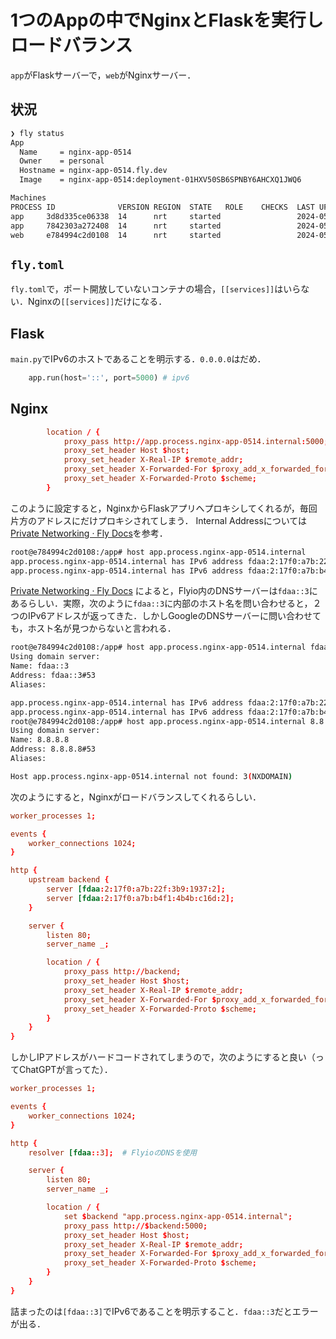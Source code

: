 # 1つのAppの中でNginxとFlaskを実行しロードバランス

`app`がFlaskサーバーで，`web`がNginxサーバー．

## 状況
```bash
❯ fly status
App
  Name     = nginx-app-0514                                        
  Owner    = personal                                              
  Hostname = nginx-app-0514.fly.dev                                
  Image    = nginx-app-0514:deployment-01HXV50SB6SPNBY6AHCXQ1JWQ6  

Machines
PROCESS ID              VERSION REGION  STATE   ROLE    CHECKS  LAST UPDATED         
app     3d8d335ce06338  14      nrt     started                 2024-05-14T08:56:49Z
app     7842303a272408  14      nrt     started                 2024-05-14T09:00:37Z
web     e784994c2d0108  14      nrt     started                 2024-05-14T08:56:49Z
```

## `fly.toml`
`fly.toml`で，ポート開放していないコンテナの場合，`[[services]]`はいらない．Nginxの`[[services]]`だけになる．

## Flask

`main.py`でIPv6のホストであることを明示する．`0.0.0.0`はだめ．

```python
    app.run(host='::', port=5000) # ipv6
```

## Nginx
```nginx.conf
        location / {
            proxy_pass http://app.process.nginx-app-0514.internal:5000;
            proxy_set_header Host $host;
            proxy_set_header X-Real-IP $remote_addr;
            proxy_set_header X-Forwarded-For $proxy_add_x_forwarded_for;
            proxy_set_header X-Forwarded-Proto $scheme;
        }
```

このように設定すると，NginxからFlaskアプリへプロキシしてくれるが，毎回片方のアドレスにだけプロキシされてしまう．
Internal Addressについては[Private Networking · Fly Docs](https://fly.io/docs/networking/private-networking/#fly-io-internal-addresses)を参考．

```bash
root@e784994c2d0108:/app# host app.process.nginx-app-0514.internal
app.process.nginx-app-0514.internal has IPv6 address fdaa:2:17f0:a7b:22f:3b9:1937:2
app.process.nginx-app-0514.internal has IPv6 address fdaa:2:17f0:a7b:b4f1:4b4b:c16d:2
```


[Private Networking · Fly Docs](https://fly.io/docs/networking/private-networking/#discover-apps-through-dns-on-a-fly-machine) によると，Flyio内のDNSサーバーは`fdaa::3`にあるらしい．実際，次のように`fdaa::3`に内部のホスト名を問い合わせると，２つのIPv6アドレスが返ってきた．しかしGoogleのDNSサーバーに問い合わせても，ホスト名が見つからないと言われる．

```bash  
root@e784994c2d0108:/app# host app.process.nginx-app-0514.internal fdaa::3
Using domain server:
Name: fdaa::3
Address: fdaa::3#53
Aliases: 

app.process.nginx-app-0514.internal has IPv6 address fdaa:2:17f0:a7b:22f:3b9:1937:2
app.process.nginx-app-0514.internal has IPv6 address fdaa:2:17f0:a7b:b4f1:4b4b:c16d:2
root@e784994c2d0108:/app# host app.process.nginx-app-0514.internal 8.8.8.8
Using domain server:
Name: 8.8.8.8
Address: 8.8.8.8#53
Aliases: 

Host app.process.nginx-app-0514.internal not found: 3(NXDOMAIN)
```

次のようにすると，Nginxがロードバランスしてくれるらしい．

```nginx.conf
worker_processes 1;

events {
    worker_connections 1024;
}

http {
    upstream backend {
        server [fdaa:2:17f0:a7b:22f:3b9:1937:2];
        server [fdaa:2:17f0:a7b:b4f1:4b4b:c16d:2];
    }

    server {
        listen 80;
        server_name _;

        location / {
            proxy_pass http://backend;
            proxy_set_header Host $host;
            proxy_set_header X-Real-IP $remote_addr;
            proxy_set_header X-Forwarded-For $proxy_add_x_forwarded_for;
            proxy_set_header X-Forwarded-Proto $scheme;
        }
    }
}
```

しかしIPアドレスがハードコードされてしまうので，次のようにすると良い（ってChatGPTが言ってた）．

```nginx.conf
worker_processes 1;

events {
    worker_connections 1024;
}

http {
    resolver [fdaa::3];  # FlyioのDNSを使用

    server {
        listen 80;
        server_name _;

        location / {
            set $backend "app.process.nginx-app-0514.internal";
            proxy_pass http://$backend:5000;
            proxy_set_header Host $host;
            proxy_set_header X-Real-IP $remote_addr;
            proxy_set_header X-Forwarded-For $proxy_add_x_forwarded_for;
            proxy_set_header X-Forwarded-Proto $scheme;
        }
    }
}
```

詰まったのは`[fdaa::3]`でIPv6であることを明示すること．`fdaa::3`だとエラーが出る．